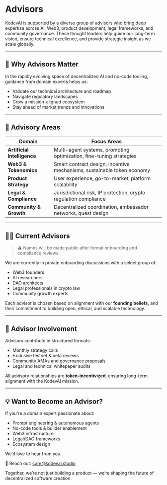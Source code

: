 # Advisors

KodevAI is supported by a diverse group of advisors who bring deep expertise across AI, Web3, product development, legal frameworks, and community governance. These thought leaders help guide our long-term vision, ensure technical excellence, and provide strategic insight as we scale globally.

***

## 🧠 Why Advisors Matter

In the rapidly evolving space of decentralized AI and no-code tooling, guidance from domain experts helps us:

* Validate our technical architecture and roadmap
* Navigate regulatory landscapes
* Grow a mission-aligned ecosystem
* Stay ahead of market trends and innovations

***

## 🧭 Advisory Areas

| Domain                      | Focus Areas                                                            |
| --------------------------- | ---------------------------------------------------------------------- |
| **Artificial Intelligence** | Multi-agent systems, prompting optimization, fine-tuning strategies    |
| **Web3 & Tokenomics**       | Smart contract design, incentive mechanisms, sustainable token economy |
| **Product Strategy**        | User experience, go-to-market, platform scalability                    |
| **Legal & Compliance**      | Jurisdictional risk, IP protection, crypto regulation compliance       |
| **Community & Growth**      | Decentralized coordination, ambassador networks, quest design          |

***

## 🧑‍🚀 Current Advisors

> ⚠️ Names will be made public after formal onboarding and compliance reviews.

We are currently in private onboarding discussions with a select group of:

* Web3 founders
* AI researchers
* DAO architects
* Legal professionals in crypto law
* Community growth experts

Each advisor is chosen based on alignment with our **founding beliefs**, and their commitment to building open, ethical, and scalable technology.

***

## 📌 Advisor Involvement

Advisors contribute in structured formats:

* Monthly strategy calls
* Exclusive testnet & beta reviews
* Community AMAs and governance proposals
* Legal and technical whitepaper audits

All advisory relationships are **token-incentivized**, ensuring long-term alignment with the KodevAI mission.

***

## 💡 Want to Become an Advisor?

If you're a domain expert passionate about:

* Prompt engineering & autonomous agents
* No-code tools & builder enablement
* Web3 infrastructure
* Legal/DAO frameworks
* Ecosystem design

We’d love to hear from you.

📩 Reach out: [care@kodevai.studio](mailto:care@kodevai.studio)

Together, we’re not just building a product — we’re shaping the future of decentralized software creation.
